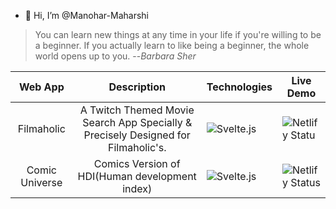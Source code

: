 - 👋 Hi, I’m @Manohar-Maharshi

> You can learn new things at any time in your life if you're willing to be a beginner. If you actually learn to like being a beginner, the whole world opens up to you.  --_Barbara Sher_

|     Web App    	|                                    Description                                    	| Technologies                                                                                               	| Live Demo                                                                                                   	|
|:--------------:	|:---------------------------------------------------------------------------------:	|------------------------------------------------------------------------------------------------------------	|-------------------------------------------------------------------------------------------------------------	|
|   Filmaholic   	| A Twitch Themed Movie Search App Specially & Precisely Designed for Filmaholic's. 	| ![Svelte.js](https://img.shields.io/badge/Svelte-4A4A55?style=for-the-badge&logo=svelte&logoColor=FF3E00`) 	| ![Netlify Statu](https://api.netlify.com/api/v1/badges/8bd4c009-72a4-4bc1-80bc-a82a721c9850/deploy-status)  	|
| Comic Universe 	|                   Comics Version of HDI(Human development index)                  	| ![Svelte.js](https://img.shields.io/badge/Svelte-4A4A55?style=for-the-badge&logo=svelte&logoColor=FF3E00`) 	| ![Netlify Status](https://api.netlify.com/api/v1/badges/c7eddda7-4c06-4d37-8581-cedab40d86b6/deploy-status) 	|

